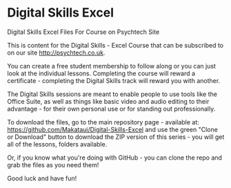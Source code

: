 # Digital Skills Excel
Digital Skills Excel Files For Course on Psychtech Site

This is content for the Digital Skills - Excel Course that can be subscribed to on our site http://psychtech.co.uk.

You can create a free student membership to follow along or you can just look at the individual lessons. 
Completing the course will reward a certificate - completing the Digital Skills track will reward you with another. 

The Digital Skills sessions are meant to enable people to use tools like the Office Suite, as well as things like basic video and audio
editing to their advantage - for their own personal use or for standing out professionally. 

To download the files, go to the main repository page - available at: https://github.com/Makataui/Digital-Skills-Excel and use the green
"Clone or Download" button to download the ZIP version of this series - you will get all of the lessons, folders available. 

Or, if you know what you're doing with GitHub - you can clone the repo and grab the files as you need them!

Good luck and have fun!

